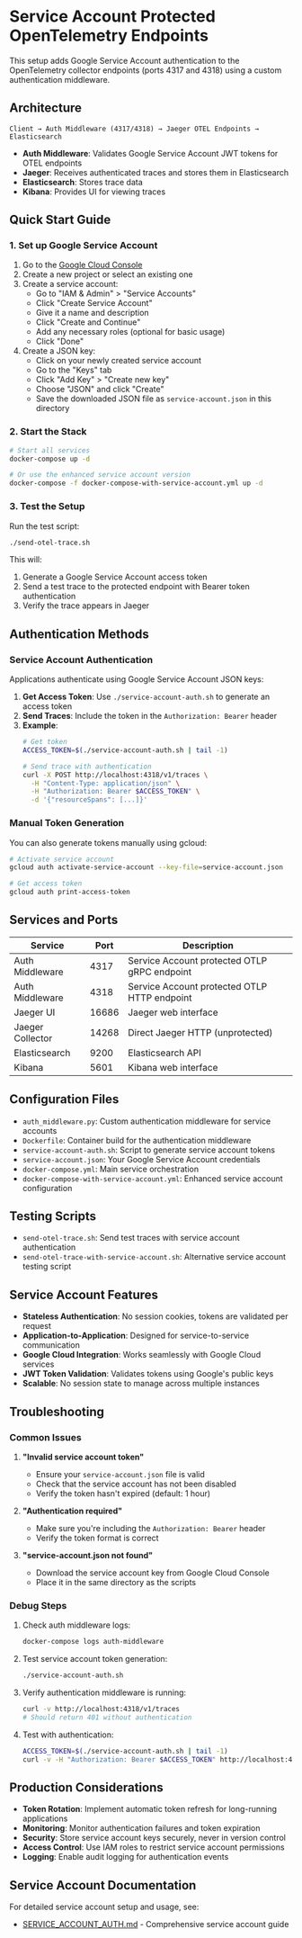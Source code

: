 # Service Account Protected OpenTelemetry Endpoints

This setup adds Google Service Account authentication to the OpenTelemetry collector endpoints (ports 4317 and 4318) using a custom authentication middleware.

## Architecture

```
Client → Auth Middleware (4317/4318) → Jaeger OTEL Endpoints → Elasticsearch
```

- **Auth Middleware**: Validates Google Service Account JWT tokens for OTEL endpoints
- **Jaeger**: Receives authenticated traces and stores them in Elasticsearch
- **Elasticsearch**: Stores trace data
- **Kibana**: Provides UI for viewing traces

## Quick Start Guide

### 1. Set up Google Service Account

1. Go to the [Google Cloud Console](https://console.cloud.google.com/)
2. Create a new project or select an existing one
3. Create a service account:
   - Go to "IAM & Admin" > "Service Accounts"
   - Click "Create Service Account"
   - Give it a name and description
   - Click "Create and Continue"
   - Add any necessary roles (optional for basic usage)
   - Click "Done"
4. Create a JSON key:
   - Click on your newly created service account
   - Go to the "Keys" tab
   - Click "Add Key" > "Create new key"
   - Choose "JSON" and click "Create"
   - Save the downloaded JSON file as `service-account.json` in this directory

### 2. Start the Stack

```bash
# Start all services
docker-compose up -d

# Or use the enhanced service account version
docker-compose -f docker-compose-with-service-account.yml up -d
```

### 3. Test the Setup

Run the test script:

```bash
./send-otel-trace.sh
```

This will:

1. Generate a Google Service Account access token
2. Send a test trace to the protected endpoint with Bearer token authentication
3. Verify the trace appears in Jaeger

## Authentication Methods

### Service Account Authentication

Applications authenticate using Google Service Account JSON keys:

1. **Get Access Token**: Use `./service-account-auth.sh` to generate an access token
2. **Send Traces**: Include the token in the `Authorization: Bearer` header
3. **Example**:
   ```bash
   # Get token
   ACCESS_TOKEN=$(./service-account-auth.sh | tail -1)
   
   # Send trace with authentication
   curl -X POST http://localhost:4318/v1/traces \
     -H "Content-Type: application/json" \
     -H "Authorization: Bearer $ACCESS_TOKEN" \
     -d '{"resourceSpans": [...]}'
   ```

### Manual Token Generation

You can also generate tokens manually using gcloud:

```bash
# Activate service account
gcloud auth activate-service-account --key-file=service-account.json

# Get access token
gcloud auth print-access-token
```

## Services and Ports

| Service           | Port  | Description                                    |
| ----------------- | ----- | ---------------------------------------------- |
| Auth Middleware   | 4317  | Service Account protected OTLP gRPC endpoint  |
| Auth Middleware   | 4318  | Service Account protected OTLP HTTP endpoint  |
| Jaeger UI         | 16686 | Jaeger web interface                           |
| Jaeger Collector  | 14268 | Direct Jaeger HTTP (unprotected)              |
| Elasticsearch     | 9200  | Elasticsearch API                              |
| Kibana            | 5601  | Kibana web interface                           |

## Configuration Files

- `auth_middleware.py`: Custom authentication middleware for service accounts
- `Dockerfile`: Container build for the authentication middleware
- `service-account-auth.sh`: Script to generate service account tokens
- `service-account.json`: Your Google Service Account credentials
- `docker-compose.yml`: Main service orchestration
- `docker-compose-with-service-account.yml`: Enhanced service account configuration

## Testing Scripts

- `send-otel-trace.sh`: Send test traces with service account authentication
- `send-otel-trace-with-service-account.sh`: Alternative service account testing script

## Service Account Features

- **Stateless Authentication**: No session cookies, tokens are validated per request
- **Application-to-Application**: Designed for service-to-service communication
- **Google Cloud Integration**: Works seamlessly with Google Cloud services
- **JWT Token Validation**: Validates tokens using Google's public keys
- **Scalable**: No session state to manage across multiple instances

## Troubleshooting

### Common Issues

1. **"Invalid service account token"**
   - Ensure your `service-account.json` file is valid
   - Check that the service account has not been disabled
   - Verify the token hasn't expired (default: 1 hour)

2. **"Authentication required"**
   - Make sure you're including the `Authorization: Bearer` header
   - Verify the token format is correct

3. **"service-account.json not found"**
   - Download the service account key from Google Cloud Console
   - Place it in the same directory as the scripts

### Debug Steps

1. Check auth middleware logs:
   ```bash
   docker-compose logs auth-middleware
   ```

2. Test service account token generation:
   ```bash
   ./service-account-auth.sh
   ```

3. Verify authentication middleware is running:
   ```bash
   curl -v http://localhost:4318/v1/traces
   # Should return 401 without authentication
   ```

4. Test with authentication:
   ```bash
   ACCESS_TOKEN=$(./service-account-auth.sh | tail -1)
   curl -v -H "Authorization: Bearer $ACCESS_TOKEN" http://localhost:4318/v1/traces
   ```

## Production Considerations

- **Token Rotation**: Implement automatic token refresh for long-running applications
- **Monitoring**: Monitor authentication failures and token expiration
- **Security**: Store service account keys securely, never in version control
- **Access Control**: Use IAM roles to restrict service account permissions
- **Logging**: Enable audit logging for authentication events

## Service Account Documentation

For detailed service account setup and usage, see:
- [SERVICE_ACCOUNT_AUTH.md](SERVICE_ACCOUNT_AUTH.md) - Comprehensive service account guide